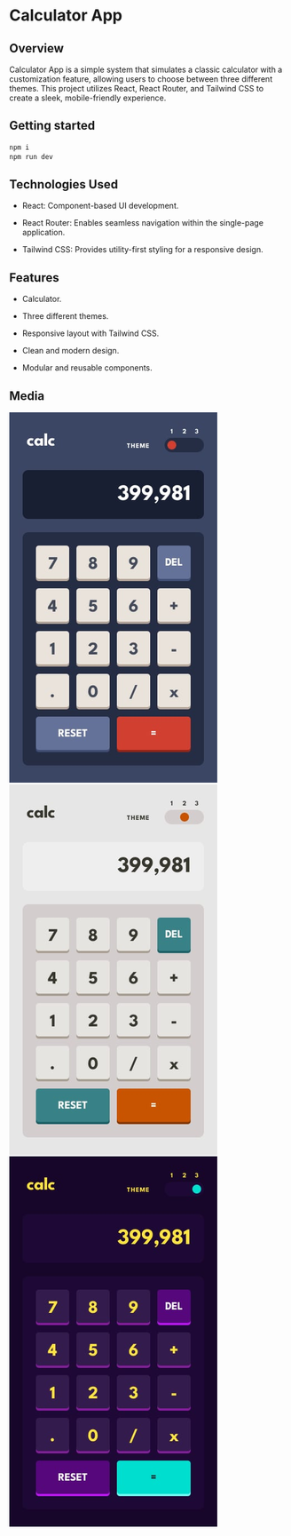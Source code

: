 # Calculator App

## Overview

Calculator App is a simple system that simulates a classic calculator with a customization feature, allowing users to choose between three different themes. This project utilizes React, React Router, and Tailwind CSS to create a sleek, mobile-friendly experience.

## Getting started

```bash
npm i
npm run dev
```

## Technologies Used

- React: Component-based UI development.

- React Router: Enables seamless navigation within the single-page application.

- Tailwind CSS: Provides utility-first styling for a responsive design.

## Features

- Calculator.

- Three different themes.

- Responsive layout with Tailwind CSS.

- Clean and modern design.

- Modular and reusable components.

## Media

![](src/assets/design/mobile-design-theme-1.jpg)
![](src/assets/design/mobile-design-theme-2.jpg)
![](src/assets/design/mobile-design-theme-3.jpg)
